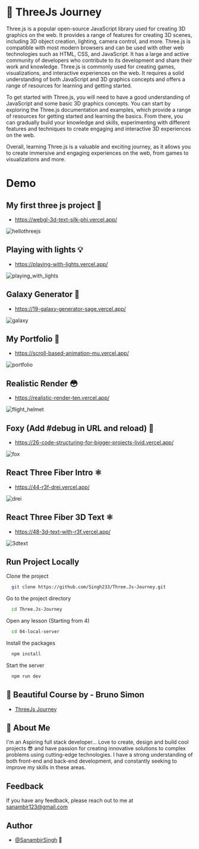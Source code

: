 
# 🍩 ThreeJs Journey

Three.js is a popular open-source JavaScript library used for creating 3D graphics on the web. It provides a range of features for creating 3D scenes, including 3D object creation, lighting, camera control, and more. Three.js is compatible with most modern browsers and can be used with other web technologies such as HTML, CSS, and JavaScript. It has a large and active community of developers who contribute to its development and share their work and knowledge. Three.js is commonly used for creating games, visualizations, and interactive experiences on the web. It requires a solid understanding of both JavaScript and 3D graphics concepts and offers a range of resources for learning and getting started.

To get started with Three.js, you will need to have a good understanding of JavaScript and some basic 3D graphics concepts. You can start by exploring the Three.js documentation and examples, which provide a range of resources for getting started and learning the basics. From there, you can gradually build your knowledge and skills, experimenting with different features and techniques to create engaging and interactive 3D experiences on the web.

Overall, learning Three.js is a valuable and exciting journey, as it allows you to create immersive and engaging experiences on the web, from games to visualizations and more.
# Demo

## My first three js project 🚀

- https://webgl-3d-text-silk-phi.vercel.app/ 
  
![hellothreejs](https://github.com/Singh233/Three.Js-Journey/assets/37498067/415b8691-c23b-409e-ac03-d06a708addc9)

## Playing with lights 💡

- https://playing-with-lights.vercel.app/ 
  
![playing_with_lights](https://github.com/Singh233/Three.Js-Journey/assets/37498067/b83b6265-4605-4ee8-90b4-79084f1e7ee8)

## Galaxy Generator 🌌

- https://19-galaxy-generator-sage.vercel.app/
  
![galaxy](https://github.com/Singh233/Three.Js-Journey/assets/37498067/f54429c5-eca3-47c1-aac0-abea37b653de)

## My Portfolio 💪

- https://scroll-based-animation-mu.vercel.app/ 
  
![portfolio](https://github.com/Singh233/Three.Js-Journey/assets/37498067/a4ae93b4-6f72-4c02-871a-b04d6d51b753)

## Realistic Render 😳

- https://realistic-render-ten.vercel.app/

![flight_helmet](https://github.com/Singh233/Three.Js-Journey/assets/37498067/bdd67b43-52ef-4049-bf3a-55007901b794)


## Foxy (Add #debug in URL and reload) 🦊

- https://26-code-structuring-for-bigger-projects-livid.vercel.app/
  
![fox](https://github.com/Singh233/Three.Js-Journey/assets/37498067/fb198d99-c804-4266-940e-8194df596adc)

## React Three Fiber Intro ⚛️

- https://44-r3f-drei.vercel.app/

![drei](https://github.com/Singh233/ThreeJs-Journey/assets/37498067/bd67200c-4df6-4a35-a458-446f4c43cc4f)

## React Three Fiber 3D Text ⚛️

- https://48-3d-text-with-r3f.vercel.app/

![3dtext](https://github.com/Singh233/ThreeJs-Journey/assets/37498067/04cdf4a1-7152-41c9-89c3-1d7cd570040b)


## Run Project Locally

Clone the project

```bash
  git clone https://github.com/Singh233/Three.Js-Journey.git
```

Go to the project directory

```bash
  cd Three.Js-Journey
```

Open any lesson (Starting from 4)

```bash
  cd 04-local-server
```

Install the packages

```bash
  npm install
```

Start the server

```bash
  npm run dev
```








## 🎨 Beautiful Course by - Bruno Simon

 - [ThreeJs Journey](https://threejs-journey.com/)



## 🚀 About Me
I'm an Aspiring full stack developer...
Love to create, design and build cool projects 😎 and have passion for creating innovative solutions to complex problems using cutting-edge technologies. I have a strong understanding of both front-end and back-end development, and constantly seeking to improve my skills in these areas.


## Feedback

If you have any feedback, please reach out to me at sanambir123@gmail.com


## Author

- [@SanambirSingh](https://github.com/Singh233) 🤗

